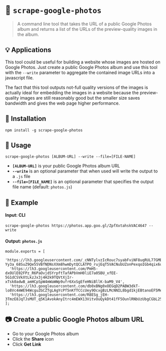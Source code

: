 # 🥢 `scrape-google-photos`

> A command line tool that takes the URL of a public Google Photos album and returns a list of the URLs of the preview-quality images in the album.

## 💡 Applications

This tool could be useful for building a website whose images are hosted on Google Photos. Just create a public Google Photos album and use this tool with the `--write` parameter to aggregate the contained image URLs into a javascript file.

The fact that this tool outputs not-full quality versions of the images is actually ideal for embedding the images in a website because the preview-quality images are still reasonably good but the smaller size saves bandwidth and gives the web page higher performance.

## 🔌 Installation

`npm install -g scrape-google-photos`

## 🔦 Usage

`scrape-google-photos [ALBUM-URL] --write --file=[FILE-NAME]`

* **`[ALBUM-URL]`** is your public Google Photos album URL
* **`--write`** is an optional parameter that when used will write the output to a `.js` file
* **`--file=[FILE_NAME]`** is an optional parameter that specifies the output file name (default: `photos.js`)

## 💽 Example

#### Input: CLI

```scrape-google-photos https://photos.app.goo.gl/ZpfXxtahskVAC4647 --write```

#### Output: `photos.js`

```
module.exports = [
  'https://lh3.googleusercontent.com/_cNNTylvzIcRouc7syabFviNF8uqRUL77GMBs-Yy3a_68SuZ9Qe55VBfNDNsXXm8hwmDytQCLATPO_rujEqT5VACNubUZonPexqoIGb4qix6uJGgwRucFNCfYmpOhY_MjGm7XUzAZHY',
  'https://lh3.googleusercontent.com/PmH5-dxOUlE02FPz_R6PaOvjdSYrpftTafAPbVmH0liE7a05BU_xfEE-5G1dCSVkXtLkzJx3j4H2k9TQVtXjIr-xTsk0adwB_amHCpSpW4mWaWWp9ufr6XxSgEfeHNiBllK-baM9_V4',
  'https://lh3.googleusercontent.com/db0xBNg0xOEGqD2PABW3dkT-lo8Vc4mWE94WcguZGCZTgLAgYcPf5nKfTCCcUey9OcxgBzLMcNNIL8bgd1kjEBtanoEF5MeCqfBdEUF6SJ0Emxq9x8gLHsqB4dLWPyf7XzgIvVC9q6g',
  'https://lh3.googleusercontent.com/R8ESg_jEH-3TmzE8JqTJsMUT_q5K1AvokAnyItrc4mEWX13VitvOuQykDt41fF5OunlRNbUzUbgCGbL25JiPhhbCuihK_CwmlwGBlQoXA3Qg1TNvTZokZGfaGaAqMQTC8pn6vaA_pQg'
];
```

## 📷 Create a public Google Photos album URL

* Go to your Google Photos album
* Click the **Share** icon
* Click **Get Link**
